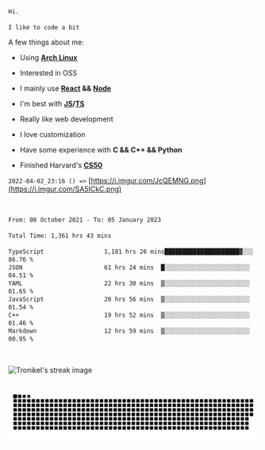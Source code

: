 ```
Hi.

I like to code a bit
```

A few things about me:

-   Using **[Arch Linux](https://archlinux.org/)**

-   Interested in OSS

-   I mainly use **[React](https://reactjs.org/) && [Node](https://nodejs.org/en/)**

-   I'm best with **[JS](https://www.javascript.com/)/[TS](https://www.typescriptlang.org/)**

-   Really like web development

-   I love customization

-   Have some experience with **C && C++ && Python**

-   Finished Harvard's **[CS50](https://cs50.harvard.edu)**

`2022-04-02_23:16 () =>` [https://i.imgur.com/JcQEMNG.png](https://i.imgur.com/SA5ICkC.png)

<br>

<!--START_SECTION:waka-->

```text
From: 08 October 2021 - To: 05 January 2023

Total Time: 1,361 hrs 43 mins

TypeScript                 1,181 hrs 26 mins█████████████████████▓░░░   86.76 %
JSON                       61 hrs 24 mins  █░░░░░░░░░░░░░░░░░░░░░░░░   04.51 %
YAML                       22 hrs 30 mins  ▒░░░░░░░░░░░░░░░░░░░░░░░░   01.65 %
JavaScript                 20 hrs 56 mins  ▒░░░░░░░░░░░░░░░░░░░░░░░░   01.54 %
C++                        19 hrs 52 mins  ▒░░░░░░░░░░░░░░░░░░░░░░░░   01.46 %
Markdown                   12 hrs 59 mins  ▒░░░░░░░░░░░░░░░░░░░░░░░░   00.95 %
```

<!--END_SECTION:waka-->

<br>

<p><img align="center" src="https://github-readme-streak-stats.herokuapp.com/?user=Tronikelis&theme=dark" alt="Tronikel's streak image" /></p>

<br>

<img title="" src="https://raw.githubusercontent.com/Tronikelis/Tronikelis/output/github-contribution-grid-snake.svg" alt="very cool snake thingey" data-align="left">
